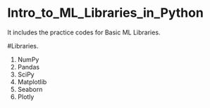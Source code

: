 # Intro_to_ML_Libraries_in_Python
It includes the practice codes for Basic ML Libraries.

#Libraries.

1. NumPy
2. Pandas
3. SciPy
4. Matplotlib
5. Seaborn
6. Plotly
